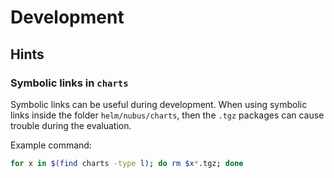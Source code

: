 # Development

## Hints

### Symbolic links in `charts`

Symbolic links can be useful during development. When using symbolic links
inside the folder `helm/nubus/charts`, then the `.tgz` packages can cause
trouble during the evaluation.

Example command:

```sh
for x in $(find charts -type l); do rm $x*.tgz; done
```
